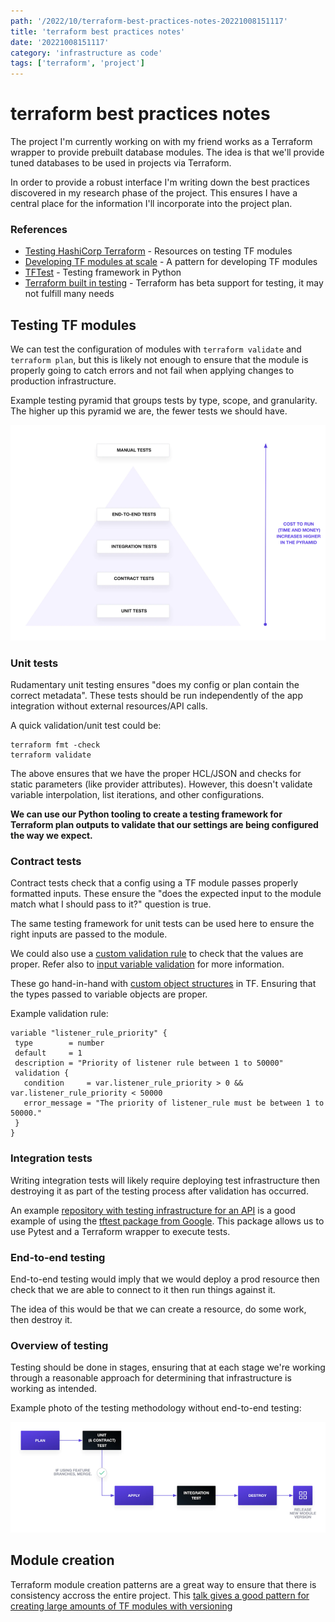 ```yaml
---
path: '/2022/10/terraform-best-practices-notes-20221008151117'
title: 'terraform best practices notes'
date: '20221008151117'
category: 'infrastructure as code'
tags: ['terraform', 'project']
---
```


# terraform best practices notes
The project I'm currently working on with my friend works as a Terraform wrapper
to provide prebuilt database modules. The idea is that we'll provide tuned databases
to be used in projects via Terraform.

In order to provide a robust interface I'm writing down the best practices discovered
in my research phase of the project. This ensures I have a central place for the
information I'll incorporate into the project plan.

### References
* [Testing HashiCorp Terraform](https://www.hashicorp.com/blog/testing-hashicorp-terraform) - Resources on testing
TF modules
* [Developing TF modules at scale](https://www.slideshare.net/TomStraub5/developing-terraform-modules-at-scale-hashitalks-2021) - A
pattern for developing TF modules
* [TFTest](https://github.com/GoogleCloudPlatform/terraform-python-testing-helper/) - Testing framework in Python
* [Terraform built in testing](https://www.terraform.io/language/modules/testing-experiment) - Terraform has beta support for testing, it may not fulfill many needs


## Testing TF modules
We can test the configuration of modules with `terraform validate` and `terraform plan`,
but this is likely not enough to ensure that the module is properly going to catch errors
and not fail when applying changes to production infrastructure.

Example testing pyramid that groups tests by type, scope, and granularity. The higher
up this pyramid we are, the fewer tests we should have.

![Testing pyramid by time/money](./20221008151507-img-1.png)


### Unit tests
Rudamentary unit testing ensures "does my config or plan contain the correct metadata".
These tests should be run independently of the app integration without external resources/API calls.

A quick validation/unit test could be:
```
terraform fmt -check
terraform validate
```

The above ensures that we have the proper HCL/JSON and checks for static parameters
(like provider attributes). However, this doesn't validate variable interpolation,
list iterations, and other configurations.

**We can use our Python tooling to create a testing framework for Terraform plan outputs
to validate that our settings are being configured the way we expect.**

### Contract tests
Contract tests check that a config using a TF module passes properly formatted inputs. These
ensure the "does the expected input to the module match what I should pass to it?"
question is true.

The same testing framework for unit tests can be used here to ensure the right inputs
are passed to the module.

We could also use a [custom validation rule](https://www.terraform.io/docs/language/values/variables.html#custom-validation-rules)
to check that the values are proper. Refer also to [input variable validation](https://www.terraform.io/language/expressions/custom-conditions#input-variable-validation)
for more information.

These go hand-in-hand with [custom object structures](https://www.terraform.io/docs/language/expressions/type-constraints.html#structural-types)
in TF. Ensuring that the types passed to variable objects are proper.

Example validation rule:
```
variable "listener_rule_priority" {
 type        = number
 default     = 1
 description = "Priority of listener rule between 1 to 50000"
 validation {
   condition     = var.listener_rule_priority > 0 && var.listener_rule_priority < 50000
   error_message = "The priority of listener_rule must be between 1 to 50000."
 }
}
```

### Integration tests
Writing integration tests will likely require deploying test infrastructure
then destroying it as part of the testing process after validation has occurred.

An example [repository with testing infrastructure for an API](https://github.com/mehd-io/cloudrun-terraform-tftest-demo)
is a good example of using the [tftest package from Google](https://github.com/GoogleCloudPlatform/terraform-python-testing-helper/).
This package allows us to use Pytest and a Terraform wrapper to execute
tests.

### End-to-end testing
End-to-end testing would imply that we would deploy a prod resource then check
that we are able to connect to it then run things against it.

The idea of this would be that we can create a resource, do some work, then destroy it.

### Overview of testing
Testing should be done in stages, ensuring that at each stage we're working through a
reasonable approach for determining that infrastructure is working as intended.

Example photo of the testing methodology without end-to-end testing:

![Photo of testing methodlogy from plan, unit, integration](./20221008154927-img-2.png)

## Module creation
Terraform module creation patterns are a great way to ensure that there is consistency
accross the entire project. This [talk gives a good pattern for creating large
amounts of TF modules with versioning](https://www.slideshare.net/TomStraub5/developing-terraform-modules-at-scale-hashitalks-2021)

